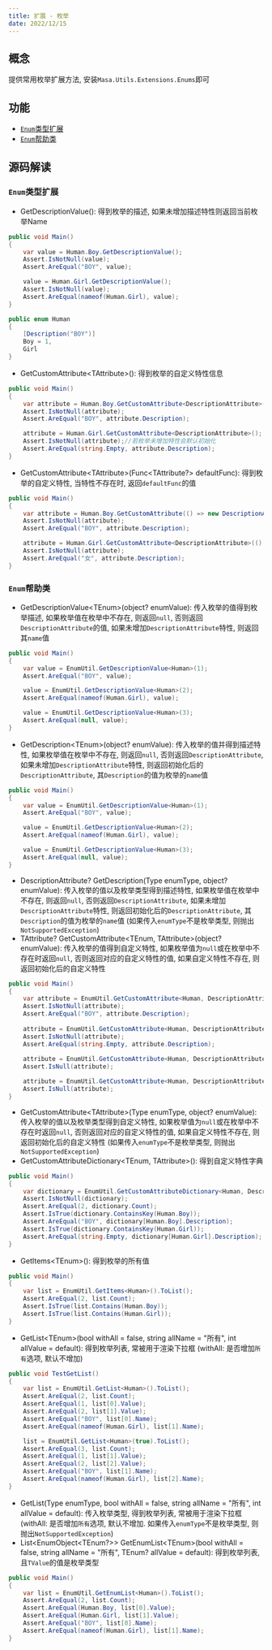 ```yaml
---
title: 扩展 - 枚举
date: 2022/12/15
---
```


## 概念

提供常用枚举扩展方法, 安装`Masa.Utils.Extensions.Enums`即可

## 功能

* [`Enum`类型扩展](#enum)
* [`Enum`帮助类](#utils)

## 源码解读

### <a id="enum">`Enum`类型扩展</a>

* GetDescriptionValue(): 得到枚举的描述, 如果未增加描述特性则返回当前枚举Name

``` C#
public void Main()
{
    var value = Human.Boy.GetDescriptionValue();
    Assert.IsNotNull(value);
    Assert.AreEqual("BOY", value);

    value = Human.Girl.GetDescriptionValue();
    Assert.IsNotNull(value);
    Assert.AreEqual(nameof(Human.Girl), value);
}

public enum Human
{
    [Description("BOY")]
    Boy = 1,
    Girl
}
```

* GetCustomAttribute\<TAttribute\>(): 得到枚举的自定义特性信息

``` C#
public void Main()
{
    var attribute = Human.Boy.GetCustomAttribute<DescriptionAttribute>();
    Assert.IsNotNull(attribute);
    Assert.AreEqual("BOY", attribute.Description);

    attribute = Human.Girl.GetCustomAttribute<DescriptionAttribute>();
    Assert.IsNotNull(attribute);//若枚举未增加特性会默认初始化
    Assert.AreEqual(string.Empty, attribute.Description);
}
```

* GetCustomAttribute\<TAttribute\>(Func\<TAttribute?\> defaultFunc): 得到枚举的自定义特性, 当特性不存在时, 返回`defaultFunc`的值

``` C#
public void Main()
{
    var attribute = Human.Boy.GetCustomAttribute(() => new DescriptionAttribute("男"));
    Assert.IsNotNull(attribute);
    Assert.AreEqual("BOY", attribute.Description);

    attribute = Human.Girl.GetCustomAttribute<DescriptionAttribute>(() => new DescriptionAttribute("女"));
    Assert.IsNotNull(attribute);
    Assert.AreEqual("女", attribute.Description);
}
```

### <a id="utils">`Enum`帮助类</a>

* GetDescriptionValue\<TEnum\>(object? enumValue): 传入枚举的值得到枚举描述, 如果枚举值在枚举中不存在, 则返回`null`, 否则返回`DescriptionAttribute`的值, 如果未增加`DescriptionAttribute`特性, 则返回其`name`值

``` C#
public void Main()
{
    var value = EnumUtil.GetDescriptionValue<Human>(1);
    Assert.AreEqual("BOY", value);

    value = EnumUtil.GetDescriptionValue<Human>(2);
    Assert.AreEqual(nameof(Human.Girl), value);

    value = EnumUtil.GetDescriptionValue<Human>(3);
    Assert.AreEqual(null, value);
}
```

* GetDescription\<TEnum\>(object? enumValue): 传入枚举的值并得到描述特性, 如果枚举值在枚举中不存在, 则返回`null`, 否则返回`DescriptionAttribute`, 如果未增加`DescriptionAttribute`特性, 则返回初始化后的`DescriptionAttribute`, 其`Description`的值为枚举的`name`值

``` C#
public void Main()
{
    var value = EnumUtil.GetDescriptionValue<Human>(1);
    Assert.AreEqual("BOY", value);

    value = EnumUtil.GetDescriptionValue<Human>(2);
    Assert.AreEqual(nameof(Human.Girl), value);

    value = EnumUtil.GetDescriptionValue<Human>(3);
    Assert.AreEqual(null, value);
}
```

* DescriptionAttribute? GetDescription(Type enumType, object? enumValue): 传入枚举的值以及枚举类型得到描述特性, 如果枚举值在枚举中不存在, 则返回`null`, 否则返回`DescriptionAttribute`, 如果未增加`DescriptionAttribute`特性, 则返回初始化后的`DescriptionAttribute`, 其`Description`的值为枚举的`name`值 (如果传入`enumType`不是枚举类型, 则抛出`NotSupportedException`)
* TAttribute? GetCustomAttribute\<TEnum, TAttribute\>(object? enumValue): 传入枚举的值得到自定义特性, 如果枚举值为`null`或在枚举中不存在时返回`null`, 否则返回对应的自定义特性的值, 如果自定义特性不存在, 则返回初始化后的自定义特性

``` C#
public void Main()
{
    var attribute = EnumUtil.GetCustomAttribute<Human, DescriptionAttribute>(1);
    Assert.IsNotNull(attribute);
    Assert.AreEqual("BOY", attribute.Description);
    
    attribute = EnumUtil.GetCustomAttribute<Human, DescriptionAttribute>(2);
    Assert.IsNotNull(attribute);
    Assert.AreEqual(string.Empty, attribute.Description);
    
    attribute = EnumUtil.GetCustomAttribute<Human, DescriptionAttribute>(3);
    Assert.IsNull(attribute);

    attribute = EnumUtil.GetCustomAttribute<Human, DescriptionAttribute>(null);
    Assert.IsNull(attribute);
}
```

* GetCustomAttribute\<TAttribute\>(Type enumType, object? enumValue): 传入枚举的值以及枚举类型得到自定义特性, 如果枚举值为`null`或在枚举中不存在时返回`null`, 否则返回对应的自定义特性的值, 如果自定义特性不存在, 则返回初始化后的自定义特性 (如果传入`enumType`不是枚举类型, 则抛出`NotSupportedException`)
* GetCustomAttributeDictionary\<TEnum, TAttribute\>(): 得到自定义特性字典

``` C#
public void Main()
{
    var dictionary = EnumUtil.GetCustomAttributeDictionary<Human, DescriptionAttribute>();
    Assert.IsNotNull(dictionary);
    Assert.AreEqual(2, dictionary.Count);
    Assert.IsTrue(dictionary.ContainsKey(Human.Boy));
    Assert.AreEqual("BOY", dictionary[Human.Boy].Description);
    Assert.IsTrue(dictionary.ContainsKey(Human.Girl));
    Assert.AreEqual(string.Empty, dictionary[Human.Girl].Description);
}
```

* GetItems\<TEnum\>(): 得到枚举的所有值

``` C#
public void Main()
{
    var list = EnumUtil.GetItems<Human>().ToList();
    Assert.AreEqual(2, list.Count);
    Assert.IsTrue(list.Contains(Human.Boy));
    Assert.IsTrue(list.Contains(Human.Girl));
}
```

* GetList\<TEnum\>(bool withAll = false, string allName = "所有", int allValue = default): 得到枚举列表, 常被用于渲染下拉框 (withAll: 是否增加`所有`选项, 默认不增加)

``` C#
public void TestGetList()
{
    var list = EnumUtil.GetList<Human>().ToList();
    Assert.AreEqual(2, list.Count);
    Assert.AreEqual(1, list[0].Value);
    Assert.AreEqual(2, list[1].Value);
    Assert.AreEqual("BOY", list[0].Name);
    Assert.AreEqual(nameof(Human.Girl), list[1].Name);

    list = EnumUtil.GetList<Human>(true).ToList();
    Assert.AreEqual(3, list.Count);
    Assert.AreEqual(1, list[1].Value);
    Assert.AreEqual(2, list[2].Value);
    Assert.AreEqual("BOY", list[1].Name);
    Assert.AreEqual(nameof(Human.Girl), list[2].Name);
}
```

* GetList(Type enumType, bool withAll = false, string allName = "所有", int allValue = default): 传入枚举类型, 得到枚举列表, 常被用于渲染下拉框 (withAll: 是否增加`所有`选项, 默认不增加. 如果传入`enumType`不是枚举类型, 则抛出`NotSupportedException`)
* List\<EnumObject\<TEnum?\>\> GetEnumList\<TEnum\>(bool withAll = false, string allName = "所有", TEnum? allValue = default): 得到枚举列表, 且`TValue`的值是枚举类型

``` C#
public void Main()
{
    var list = EnumUtil.GetEnumList<Human>().ToList();
    Assert.AreEqual(2, list.Count);
    Assert.AreEqual(Human.Boy, list[0].Value);
    Assert.AreEqual(Human.Girl, list[1].Value);
    Assert.AreEqual("BOY", list[0].Name);
    Assert.AreEqual(nameof(Human.Girl), list[1].Name);
}
```
